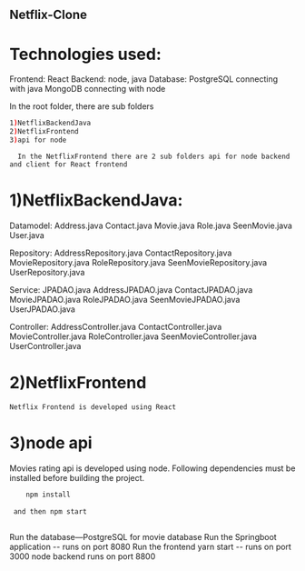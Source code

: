 ## Netflix-Clone
# Technologies used:
Frontend: React
Backend: node, java
Database: PostgreSQL connecting with java
          MongoDB connecting with node

In the root folder, there are sub folders
```sh
1)NetflixBackendJava
2)NetflixFrontend
3)api for node
```
      In the NetflixFrontend there are 2 sub folders api for node backend and client for React frontend

# 1)NetflixBackendJava:
Datamodel:
    Address.java
    Contact.java
    Movie.java
    Role.java
    SeenMovie.java
    User.java

Repository:
     AddressRepository.java
     ContactRepository.java
     MovieRepository.java
     RoleRepository.java
     SeenMovieRepository.java
     UserRepository.java

Service:
     JPADAO.java
     AddressJPADAO.java
     ContactJPADAO.java
     MovieJPADAO.java
     RoleJPADAO.java
     SeenMovieJPADAO.java
     UserJPADAO.java
     
Controller:
      AddressController.java
      ContactController.java
      MovieController.java
      RoleController.java
      SeenMovieController.java
      UserController.java
    

# 2)NetflixFrontend
    Netflix Frontend is developed using React

# 3)node api
Movies rating api is developed using node.
Following dependencies must be installed before building the project.

```sh
    npm install
 
 and then npm start 
 
 ```

Run the database—PostgreSQL for movie database
Run the Springboot application  -- runs on port 8080
Run the frontend yarn start -- runs on port 3000
node backend runs on port 8800

